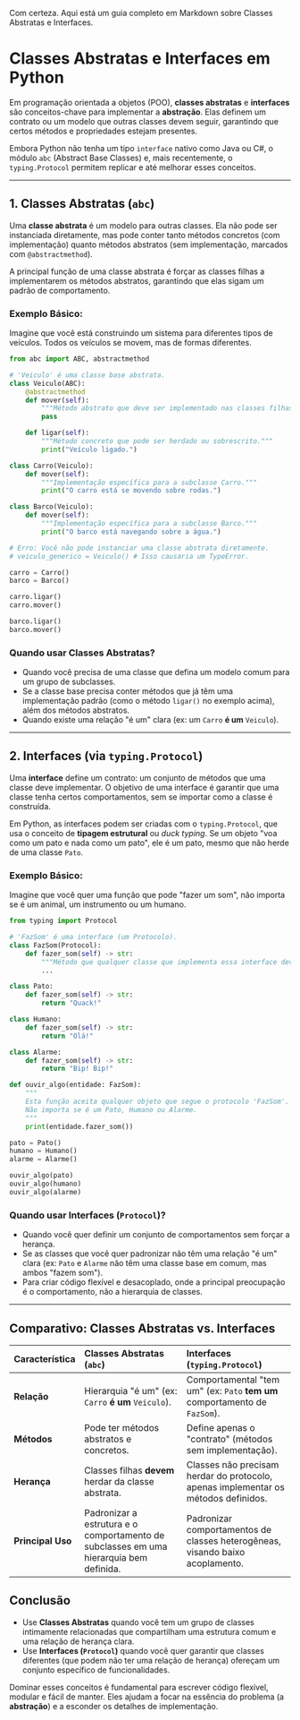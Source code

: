 Com certeza. Aqui está um guia completo em Markdown sobre Classes Abstratas e Interfaces.

# Classes Abstratas e Interfaces em Python

Em programação orientada a objetos (POO), **classes abstratas** e **interfaces** são conceitos-chave para implementar a **abstração**. Elas definem um contrato ou um modelo que outras classes devem seguir, garantindo que certos métodos e propriedades estejam presentes.

Embora Python não tenha um tipo `interface` nativo como Java ou C\#, o módulo `abc` (Abstract Base Classes) e, mais recentemente, o `typing.Protocol` permitem replicar e até melhorar esses conceitos.

-----

## 1\. Classes Abstratas (`abc`)

Uma **classe abstrata** é um modelo para outras classes. Ela não pode ser instanciada diretamente, mas pode conter tanto métodos concretos (com implementação) quanto métodos abstratos (sem implementação, marcados com `@abstractmethod`).

A principal função de uma classe abstrata é forçar as classes filhas a implementarem os métodos abstratos, garantindo que elas sigam um padrão de comportamento.

### Exemplo Básico:

Imagine que você está construindo um sistema para diferentes tipos de veículos. Todos os veículos se movem, mas de formas diferentes.

```python
from abc import ABC, abstractmethod

# 'Veiculo' é uma classe base abstrata.
class Veiculo(ABC):
    @abstractmethod
    def mover(self):
        """Método abstrato que deve ser implementado nas classes filhas."""
        pass

    def ligar(self):
        """Método concreto que pode ser herdado ou sobrescrito."""
        print("Veículo ligado.")

class Carro(Veiculo):
    def mover(self):
        """Implementação específica para a subclasse Carro."""
        print("O carro está se movendo sobre rodas.")

class Barco(Veiculo):
    def mover(self):
        """Implementação específica para a subclasse Barco."""
        print("O barco está navegando sobre a água.")

# Erro: Você não pode instanciar uma classe abstrata diretamente.
# veiculo_generico = Veiculo() # Isso causaria um TypeError.

carro = Carro()
barco = Barco()

carro.ligar()
carro.mover()

barco.ligar()
barco.mover()
```

### Quando usar Classes Abstratas?

  * Quando você precisa de uma classe que defina um modelo comum para um grupo de subclasses.
  * Se a classe base precisa conter métodos que já têm uma implementação padrão (como o método `ligar()` no exemplo acima), além dos métodos abstratos.
  * Quando existe uma relação "é um" clara (ex: um `Carro` **é um** `Veiculo`).

-----

## 2\. Interfaces (via `typing.Protocol`)

Uma **interface** define um contrato: um conjunto de métodos que uma classe deve implementar. O objetivo de uma interface é garantir que uma classe tenha certos comportamentos, sem se importar como a classe é construída.

Em Python, as interfaces podem ser criadas com o `typing.Protocol`, que usa o conceito de **tipagem estrutural** ou *duck typing*. Se um objeto "voa como um pato e nada como um pato", ele é um pato, mesmo que não herde de uma classe `Pato`.

### Exemplo Básico:

Imagine que você quer uma função que pode "fazer um som", não importa se é um animal, um instrumento ou um humano.

```python
from typing import Protocol

# 'FazSom' é uma interface (um Protocolo).
class FazSom(Protocol):
    def fazer_som(self) -> str:
        """Método que qualquer classe que implementa essa interface deve ter."""
        ...

class Pato:
    def fazer_som(self) -> str:
        return "Quack!"

class Humano:
    def fazer_som(self) -> str:
        return "Olá!"

class Alarme:
    def fazer_som(self) -> str:
        return "Bip! Bip!"

def ouvir_algo(entidade: FazSom):
    """
    Esta função aceita qualquer objeto que segue o protocolo 'FazSom'.
    Não importa se é um Pato, Humano ou Alarme.
    """
    print(entidade.fazer_som())

pato = Pato()
humano = Humano()
alarme = Alarme()

ouvir_algo(pato)
ouvir_algo(humano)
ouvir_algo(alarme)
```

### Quando usar Interfaces (`Protocol`)?

  * Quando você quer definir um conjunto de comportamentos sem forçar a herança.
  * Se as classes que você quer padronizar não têm uma relação "é um" clara (ex: `Pato` e `Alarme` não têm uma classe base em comum, mas ambos "fazem som").
  * Para criar código flexível e desacoplado, onde a principal preocupação é o comportamento, não a hierarquia de classes.

-----

## Comparativo: Classes Abstratas vs. Interfaces

| Característica | Classes Abstratas (`abc`) | Interfaces (`typing.Protocol`) |
| :--- | :--- | :--- |
| **Relação** | Hierarquia "é um" (ex: `Carro` **é um** `Veiculo`). | Comportamental "tem um" (ex: `Pato` **tem um** comportamento de `FazSom`). |
| **Métodos** | Pode ter métodos abstratos e concretos. | Define apenas o "contrato" (métodos sem implementação). |
| **Herança** | Classes filhas **devem** herdar da classe abstrata. | Classes não precisam herdar do protocolo, apenas implementar os métodos definidos. |
| **Principal Uso** | Padronizar a estrutura e o comportamento de subclasses em uma hierarquia bem definida. | Padronizar comportamentos de classes heterogêneas, visando baixo acoplamento. |

## Conclusão

  * Use **Classes Abstratas** quando você tem um grupo de classes intimamente relacionadas que compartilham uma estrutura comum e uma relação de herança clara.
  * Use **Interfaces (`Protocol`)** quando você quer garantir que classes diferentes (que podem não ter uma relação de herança) ofereçam um conjunto específico de funcionalidades.

Dominar esses conceitos é fundamental para escrever código flexível, modular e fácil de manter. Eles ajudam a focar na essência do problema (a **abstração**) e a esconder os detalhes de implementação.